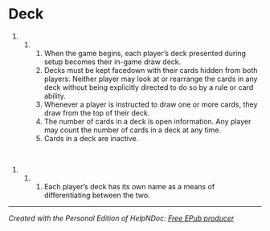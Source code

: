 # Deck

1. &nbsp;
   1. &nbsp;
      1. When the game begins, each player’s deck presented during setup becomes their in-game draw deck.
      1. Decks must be kept facedown with their cards hidden from both players. Neither player may look at or rearrange the cards in any deck without being explicitly directed to do so by a rule or card ability.
      1. Whenever a player is instructed to draw one or more cards, they draw from the top of their deck.
      1. The number of cards in a deck is open information. Any player may count the number of cards in a deck at any time.
      1. Cards in a deck are inactive.

&nbsp;

1. &nbsp;
   1. &nbsp;
      1. Each player’s deck has its own name as a means of differentiating between the two.


***
_Created with the Personal Edition of HelpNDoc: [Free EPub producer](<https://www.helpndoc.com/create-epub-ebooks>)_
